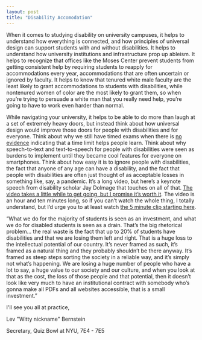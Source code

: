 ```yaml
---
layout: post
title: "Disability Accomodation"
---
```


When it comes to studying disability on university campuses, it helps to understand how everything is connected, and how principles of universal design can support students with and without disabilities. It helps to understand how university institutions and infrastructure prop up ableism. It helps to recognize that offices like the Moses Center prevent students from getting consistent help by requiring students to reapply for accommodations every year, accommodations that are often uncertain or ignored by faculty. It helps to know that tenured white male faculty are the least likely to grant accommodations to students with disabilities, while nontenured women of color are the most likely to grant them, so when you’re trying to persuade a white man that you really need help, you’re going to have to work even harder than normal.

While navigating your university, it helps to be able to do more than laugh at a set of extremely heavy doors, but instead think about how universal design would improve those doors for people with disabilities and for everyone. Think about why we still have timed exams when there is [no evidence](https://www.ncbi.nlm.nih.gov/pmc/articles/PMC7314377/) indicating that a time limit helps people learn. Think about why speech-to-text and text-to-speech for people with disabilities were seen as burdens to implement until they became cool features for everyone on smartphones. Think about how easy it is to ignore people with disabilities, the fact that anyone of any age can have a disability, and the fact that people with disabilities are often just thought of as acceptable losses in something like, say, a pandemic. It’s a long video, but here’s a keynote speech from disability scholar Jay Dolmage that touches on all of that. [The video takes a little while to get going, but I promise it’s worth it](https://www.youtube.com/watch?v=k4AbsVHRWwE&feature=youtu.be). The video is an hour and ten minutes long, so if you can’t watch the whole thing, I totally understand, but I’d urge you to at least watch [the 5 minute clip starting here](https://youtu.be/k4AbsVHRWwE?t=3277).

“What we do for the majority of students is seen as an investment, and what we do for disabled students is seen as a drain. That’s the big rhetorical problem… the real waste is the fact that up to 20% of students have disabilities and that we are losing them left and right. That is a huge loss to the intellectual potential of our country. It’s never framed as such, it’s framed as a natural thing and they probably shouldn’t be there anyway. It’s framed as steep steps sorting the society in a reliable way, and it’s simply not what’s happening. We are losing a huge number of people who have a lot to say, a huge value to our society and our culture, and when you look at that as the cost, the loss of those people and that potential, then it doesn’t look like very much to have an institutional contract with somebody who’s gonna make all PDFs and all websites accessible, that is a small investment.”

I'll see you all at practice,

Lev "Witty nickname" Bernstein

Secretary, Quiz Bowl at NYU, 7E4 - 7E5